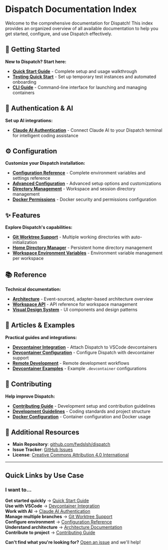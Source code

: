 # Dispatch Documentation Index

Welcome to the comprehensive documentation for Dispatch! This index provides an organized overview of all available documentation to help you get started, configure, and use Dispatch effectively.

## 🚀 Getting Started

**New to Dispatch? Start here:**

- [**Quick Start Guide**](quickstart.md) - Complete setup and usage walkthrough
- [**Testing Quick Start**](testing-quickstart.md) - Set up temporary test instances and automated onboarding
- [**CLI Guide**](cli-guide.md) - Command-line interface for launching and managing containers

## 🔐 Authentication & AI

**Set up AI integrations:**

- [**Claude AI Authentication**](claude-authentication.md) - Connect Claude AI to your Dispatch terminal for intelligent coding assistance

## ⚙️ Configuration

**Customize your Dispatch installation:**

- [**Configuration Reference**](configuration/configuration-reference.md) - Complete environment variables and settings reference
- [**Advanced Configuration**](configuration/advanced-configuration.md) - Advanced setup options and customizations
- [**Directory Management**](configuration/directories.md) - Workspace and session directory management
- [**Docker Permissions**](configuration/docker-permissions.md) - Docker security and permissions configuration

## ✨ Features

**Explore Dispatch's capabilities:**

- [**Git Worktree Support**](features/git-worktrees.md) - Multiple working directories with auto-initialization
- [**Home Directory Manager**](features/home-directory-manager.md) - Persistent home directory management
- [**Workspace Environment Variables**](features/workspace-env.md) - Environment variable management per workspace

## 📚 Reference

**Technical documentation:**

- [**Architecture**](reference/architecture.md) - Event-sourced, adapter-based architecture overview
- [**Workspace API**](reference/workspace-api.md) - API reference for workspace management
- [**Visual Design System**](reference/visual-design-system.md) - UI components and design patterns

## 📝 Articles & Examples

**Practical guides and integrations:**

- [**Devcontainer Integration**](articles/dispatch-devcontainer-attach.md) - Attach Dispatch to VSCode devcontainers
- [**Devcontainer Configuration**](articles/dispatch-devcontainer-config.md) - Configure Dispatch with devcontainer support
- [**Remote Development**](articles/dispatch-devcontainer-remote.md) - Remote development workflows
- [**Devcontainer Examples**](articles/examples/devcontainer/README.md) - Example `.devcontainer` configurations

## 🤝 Contributing

**Help improve Dispatch:**

- [**Contributing Guide**](../CONTRIBUTING.md) - Development setup and contribution guidelines
- [**Development Guidelines**](../AGENTS.md) - Coding standards and project structure
- [**Docker Configuration**](../docker/README.md) - Container configuration and Docker usage

## 📖 Additional Resources

- **Main Repository**: [github.com/fwdslsh/dispatch](https://github.com/fwdslsh/dispatch)
- **Issue Tracker**: [GitHub Issues](https://github.com/fwdslsh/dispatch/issues)
- **License**: [Creative Commons Attribution 4.0 International](../LICENSE)

---

## Quick Links by Use Case

### I want to...

**Get started quickly** → [Quick Start Guide](quickstart.md)  
**Use with VSCode** → [Devcontainer Integration](articles/dispatch-devcontainer-attach.md)  
**Work with AI** → [Claude AI Authentication](claude-authentication.md)  
**Manage multiple branches** → [Git Worktree Support](features/git-worktrees.md)  
**Configure environment** → [Configuration Reference](configuration/configuration-reference.md)  
**Understand architecture** → [Architecture Documentation](reference/architecture.md)  
**Contribute to project** → [Contributing Guide](../CONTRIBUTING.md)

**Can't find what you're looking for?** [Open an issue](https://github.com/fwdslsh/dispatch/issues) and we'll help!
